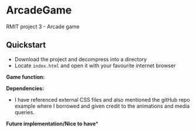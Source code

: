 # ArcadeGame
 RMIT project 3 - Arcade game

## Quickstart
- Download the project and decompress into a directory
- Locate `index.html` and open it with your favourite internet browser

**Game function:**


**Dependencies:**
- I have referenced external CSS files and also mentioned the gitHub repo example where I borrowed and given credit to the animations and media queries.

**Future implementation/Nice to have***

